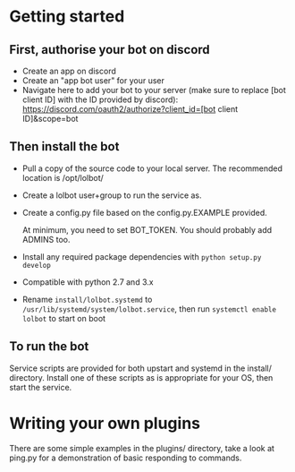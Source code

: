 # Getting started

## First, authorise your bot on discord

* Create an app on discord
* Create an "app bot user" for your user
* Navigate here to add your bot to your server (make sure to replace [bot client ID] with the ID provided by discord): https://discord.com/oauth2/authorize?client_id=[bot client ID]&scope=bot

## Then install the bot

* Pull a copy of the source code to your local server. The recommended location is /opt/lolbot/
* Create a lolbot user+group to run the service as.
* Create a config.py file based on the config.py.EXAMPLE provided. 

  At minimum, you need to set BOT_TOKEN. You should probably add ADMINS too.

* Install any required package dependencies with `python setup.py develop`
* Compatible with python 2.7 and 3.x
* Rename `install/lolbot.systemd` to `/usr/lib/systemd/system/lolbot.service`, then run `systemctl enable lolbot` to start on boot

## To run the bot

Service scripts are provided for both upstart and systemd in the install/ directory. Install one of these scripts as is appropriate for your OS, then start the service.

# Writing your own plugins

There are some simple examples in the plugins/ directory, take a look at ping.py for a demonstration of basic responding to commands.
